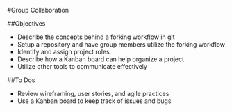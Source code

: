 #Group Collaboration

##Objectives

* Describe the concepts behind a forking workflow in git
* Setup a repository and have group members utilize the forking workflow
* Identify and assign project roles
* Describe how a Kanban board can help organize a project
* Utilize other tools to communicate effectively

##To Dos
* Review wireframing, user stories, and agile practices
* Use a Kanban board to keep track of issues and bugs
